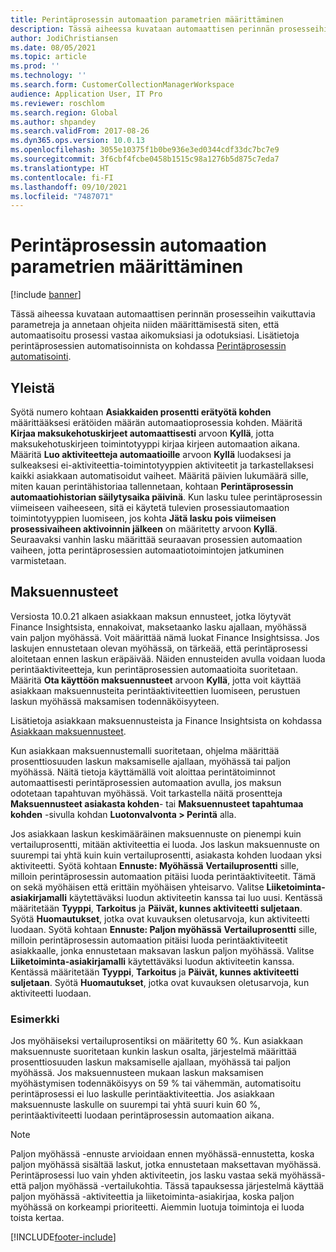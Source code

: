 ```yaml
---
title: Perintäprosessin automaation parametrien määrittäminen
description: Tässä aiheessa kuvataan automaattisen perinnän prosesseihin vaikuttavia parametreja ja annetaan ohjeita niiden määrittämisestä siten, että automaatisoitu prosessi vastaa aikomuksiasi ja odotuksiasi.
author: JodiChristiansen
ms.date: 08/05/2021
ms.topic: article
ms.prod: ''
ms.technology: ''
ms.search.form: CustomerCollectionManagerWorkspace
audience: Application User, IT Pro
ms.reviewer: roschlom
ms.search.region: Global
ms.author: shpandey
ms.search.validFrom: 2017-08-26
ms.dyn365.ops.version: 10.0.13
ms.openlocfilehash: 3055e10375f1b0be936e3ed0344cdf33dc7bc7e9
ms.sourcegitcommit: 3f6cbf4fcbe0458b1515c98a1276b5d875c7eda7
ms.translationtype: HT
ms.contentlocale: fi-FI
ms.lasthandoff: 09/10/2021
ms.locfileid: "7487071"
---
```

# <a name="configure-parameters-for-collection-process-automation"></a>Perintäprosessin automaation parametrien määrittäminen

[!include [banner](../includes/banner.md)]

Tässä aiheessa kuvataan automaattisen perinnän prosesseihin vaikuttavia parametreja ja annetaan ohjeita niiden määrittämisestä siten, että automaatisoitu prosessi vastaa aikomuksiasi ja odotuksiasi. Lisätietoja perintäprosessien automatisoinnista on kohdassa [Perintäprosessin automatisointi](collections-process-automate.md).

## <a name="general"></a>Yleistä
Syötä numero kohtaan **Asiakkaiden prosentti erätyötä kohden** määrittääksesi erätöiden määrän automaatioprosessia kohden. Määritä **Kirjaa maksukehotuskirjeet automaattisesti** arvoon **Kyllä**, jotta maksukehotuskirjeen toimintotyyppi kirjaa kirjeen automaation aikana. Määritä **Luo aktiviteetteja automaatioille** arvoon **Kyllä** luodaksesi ja sulkeaksesi ei-aktiviteettia-toimintotyyppien aktiviteetit ja tarkastellaksesi kaikki asiakkaan automatisoidut vaiheet. Määritä päivien lukumäärä sille, miten kauan perintähistoriaa tallennetaan, kohtaan **Perintäprosessin automaatiohistorian säilytysaika päivinä**. Kun lasku tulee perintäprosessin viimeiseen vaiheeseen, sitä ei käytetä tulevien prosessiautomaation toimintotyyppien luomiseen, jos kohta **Jätä lasku pois viimeisen prosessivaiheen aktivoinnin jälkeen** on määritetty arvoon **Kyllä**. Seuraavaksi vanhin lasku määrittää seuraavan prosessien automaation vaiheen, jotta perintäprosessien automaatiotoimintojen jatkuminen varmistetaan. 

## <a name="payment-predictions"></a>Maksuennusteet
Versiosta 10.0.21 alkaen asiakkaan maksun ennusteet, jotka löytyvät Finance Insightsista, ennakoivat, maksetaanko lasku ajallaan, myöhässä vain paljon myöhässä. Voit määrittää nämä luokat Finance Insightsissa. Jos laskujen ennustetaan olevan myöhässä, on tärkeää, että perintäprosessi aloitetaan ennen laskun eräpäivää. Näiden ennusteiden avulla voidaan luoda perintäaktiviteetteja, kun perintäprosessien automaatioita suoritetaan. Määritä **Ota käyttöön maksuennusteet** arvoon **Kyllä**, jotta voit käyttää asiakkaan maksuennusteita perintäaktiviteettien luomiseen, perustuen laskun myöhässä maksamisen todennäköisyyteen. 

Lisätietoja asiakkaan maksuennusteista ja Finance Insightsista on kohdassa [Asiakkaan maksuennusteet](payment-insights-overview.md).

Kun asiakkaan maksuennustemalli suoritetaan, ohjelma määrittää prosenttiosuuden laskun maksamiselle ajallaan, myöhässä tai paljon myöhässä. Näitä tietoja käyttämällä voit aloittaa perintätoiminnot automaattisesti perintäprosessien automaation avulla, jos maksun odotetaan tapahtuvan myöhässä. Voit tarkastella näitä prosentteja **Maksuennusteet asiakasta kohden**- tai **Maksuennusteet tapahtumaa kohden** -sivulla kohdan **Luotonvalvonta > Perintä** alla. 

Jos asiakkaan laskun keskimääräinen maksuennuste on pienempi kuin vertailuprosentti, mitään aktiviteettia ei luoda. Jos laskun maksuennuste on suurempi tai yhtä kuin kuin vertailuprosentti, asiakasta kohden luodaan yksi aktiviteetti. Syötä kohtaan **Ennuste: Myöhässä** **Vertailuprosentti** sille, milloin perintäprosessin automaation pitäisi luoda perintäaktiviteetit. Tämä on sekä myöhäisen että erittäin myöhäisen yhteisarvo. Valitse **Liiketoiminta-asiakirjamalli** käytettäväksi luodun aktiviteetin kanssa tai luo uusi. Kentässä määritetään **Tyyppi**, **Tarkoitus** ja **Päivät, kunnes aktiviteetti suljetaan**. Syötä **Huomautukset**, jotka ovat kuvauksen oletusarvoja, kun aktiviteetti luodaan. Syötä kohtaan **Ennuste: Paljon myöhässä** **Vertailuprosentti** sille, milloin perintäprosessin automaation pitäisi luoda perintäaktiviteetit asiakkaalle, jonka ennustetaan maksavan laskun paljon myöhässä. Valitse **Liiketoiminta-asiakirjamalli** käytettäväksi luodun aktiviteetin kanssa. Kentässä määritetään **Tyyppi**, **Tarkoitus** ja **Päivät, kunnes aktiviteetti suljetaan**. Syötä **Huomautukset**, jotka ovat kuvauksen oletusarvoja, kun aktiviteetti luodaan. 

### <a name="example"></a>Esimerkki
Jos myöhäiseksi vertailuprosentiksi on määritetty 60 %. Kun asiakkaan maksuennuste suoritetaan kunkin laskun osalta, järjestelmä määrittää prosenttiosuuden laskun maksamiselle ajallaan, myöhässä tai paljon myöhässä. Jos maksuennusteen mukaan laskun maksamisen myöhästymisen todennäköisyys on 59 % tai vähemmän, automatisoitu perintäprosessi ei luo laskulle perintäaktiviteettia. Jos asiakkaan maksuennuste laskulle on suurempi tai yhtä suuri kuin 60 %, perintäaktiviteetti luodaan perintäprosessin automaation aikana. 

> [!NOTE]
> Paljon myöhässä -ennuste arvioidaan ennen myöhässä-ennustetta, koska paljon myöhässä sisältää laskut, jotka ennustetaan maksettavan myöhässä. Perintäprosessi luo vain yhden aktiviteetin, jos lasku vastaa sekä myöhässä- että paljon myöhässä -vertailukohtia. Tässä tapauksessa järjestelmä käyttää paljon myöhässä -aktiviteettia ja liiketoiminta-asiakirjaa, koska paljon myöhässä on korkeampi prioriteetti. Aiemmin luotuja toimintoja ei luoda toista kertaa.

[!INCLUDE[footer-include](../../includes/footer-banner.md)]
